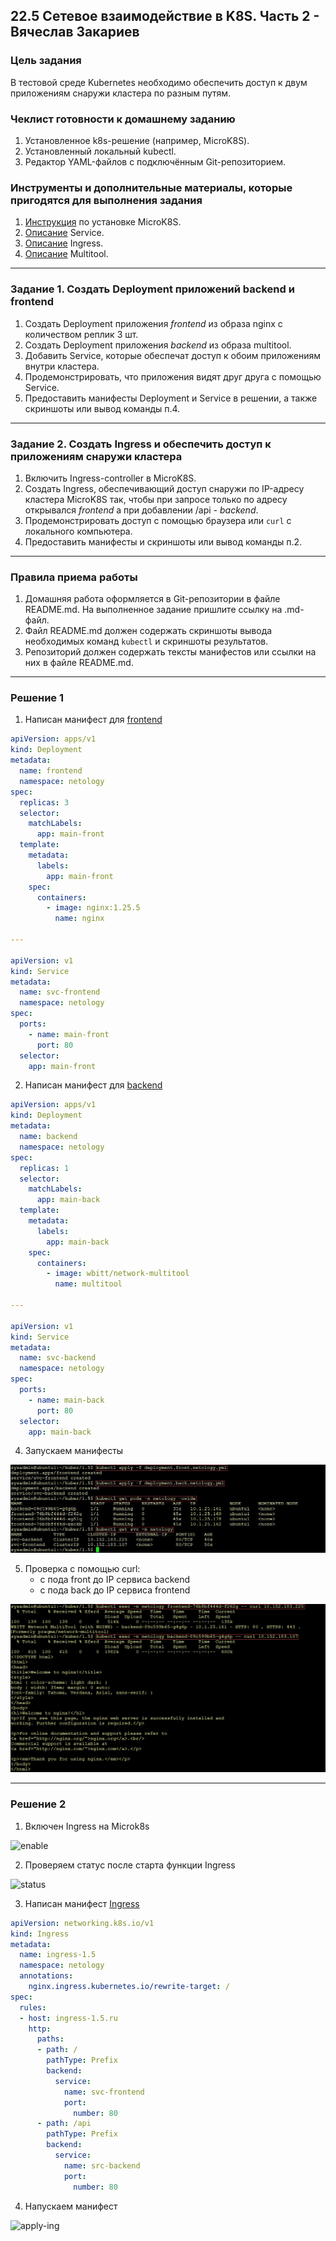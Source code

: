 ## 22.5 Сетевое взаимодействие в K8S. Часть 2 - Вячеслав Закариев

### Цель задания

В тестовой среде Kubernetes необходимо обеспечить доступ к двум приложениям снаружи кластера по разным путям.

### Чеклист готовности к домашнему заданию

1. Установленное k8s-решение (например, MicroK8S).
2. Установленный локальный kubectl.
3. Редактор YAML-файлов с подключённым Git-репозиторием.

### Инструменты и дополнительные материалы, которые пригодятся для выполнения задания

1. [Инструкция](https://microk8s.io/docs/getting-started) по установке MicroK8S.
2. [Описание](https://kubernetes.io/docs/concepts/services-networking/service/) Service.
3. [Описание](https://kubernetes.io/docs/concepts/services-networking/ingress/) Ingress.
4. [Описание](https://github.com/wbitt/Network-MultiTool) Multitool.

---

### Задание 1. Создать Deployment приложений backend и frontend

1. Создать Deployment приложения _frontend_ из образа nginx с количеством реплик 3 шт.
2. Создать Deployment приложения _backend_ из образа multitool. 
3. Добавить Service, которые обеспечат доступ к обоим приложениям внутри кластера. 
4. Продемонстрировать, что приложения видят друг друга с помощью Service.
5. Предоставить манифесты Deployment и Service в решении, а также скриншоты или вывод команды п.4.

---

### Задание 2. Создать Ingress и обеспечить доступ к приложениям снаружи кластера

1. Включить Ingress-controller в MicroK8S.
2. Создать Ingress, обеспечивающий доступ снаружи по IP-адресу кластера MicroK8S так, чтобы при запросе только по адресу открывался _frontend_ а при добавлении /api - _backend_.
3. Продемонстрировать доступ с помощью браузера или `curl` с локального компьютера.
4. Предоставить манифесты и скриншоты или вывод команды п.2.

---

### Правила приема работы

1. Домашняя работа оформляется в Git-репозитории в файле README.md. На выполненное задание пришлите ссылку на .md-файл.
2. Файл README.md должен содержать скриншоты вывода необходимых команд `kubectl` и скриншоты результатов.
3. Репозиторий должен содержать тексты манифестов или ссылки на них в файле README.md.

---

### Решение 1

1. Написан манифест для [frontend](https://github.com/SlavaZakariev/netology-kuber/blob/d66eeb77242f8c041345678d71227b2a8f16bb94/1.5/yaml/deployment.front.netology.yml)

```yaml
apiVersion: apps/v1
kind: Deployment
metadata:
  name: frontend
  namespace: netology
spec:
  replicas: 3
  selector:
    matchLabels:
      app: main-front
  template:
    metadata:
      labels:
        app: main-front
    spec:
      containers:
        - image: nginx:1.25.5
          name: nginx

---

apiVersion: v1
kind: Service
metadata:
  name: svc-frontend
  namespace: netology
spec:
  ports:
    - name: main-front
      port: 80
  selector:
    app: main-front
```

2. Написан манифест для [backend](https://github.com/SlavaZakariev/netology-kuber/blob/main/1.5/yaml/deployment.back.netology.yml)

```yaml
apiVersion: apps/v1
kind: Deployment
metadata:
  name: backend
  namespace: netology
spec:
  replicas: 1
  selector:
    matchLabels:
      app: main-back
  template:
    metadata:
      labels:
        app: main-back
    spec:
      containers:
        - image: wbitt/network-multitool
          name: multitool

---

apiVersion: v1
kind: Service
metadata:
  name: svc-backend
  namespace: netology
spec:
  ports:
    - name: main-back
      port: 80
  selector:
    app: main-back
```

4. Запускаем манифесты

![pods](https://github.com/SlavaZakariev/netology-kuber/blob/5d41b7473a12cf1cba55045bad3d6b37482330b0/1.5/resources/kub_2-5_1.1.jpg)

5. Проверка с помощью curl:
   - c пода front до IP сервиса backend
   - c пода back до IP сервиса frontend

![curl](https://github.com/SlavaZakariev/netology-kuber/blob/5d41b7473a12cf1cba55045bad3d6b37482330b0/1.5/resources/kub_2-5_1.2.jpg)

---

### Решение 2

1. Включен Ingress на Microk8s
 
![enable]()

2. Проверяем статус после старта функции Ingress

![status]()

3. Написан манифест [Ingress](https://github.com/SlavaZakariev/netology-kuber/blob/main/1.5/yaml/ingress.netology.yml)

```yaml
apiVersion: networking.k8s.io/v1
kind: Ingress
metadata:
  name: ingress-1.5
  namespace: netology
  annotations:
    nginx.ingress.kubernetes.io/rewrite-target: /
spec:
  rules:
  - host: ingress-1.5.ru
    http:
      paths:
      - path: /
        pathType: Prefix
        backend:
          service:
            name: svc-frontend
            port:
              number: 80
      - path: /api
        pathType: Prefix
        backend:
          service:
            name: src-backend
            port:
              number: 80
```

4. Напускаем манифест

![apply-ing]()
